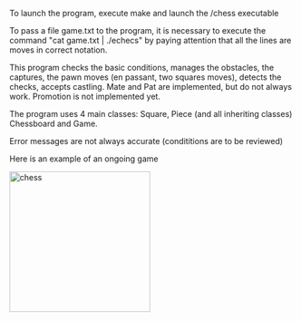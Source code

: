 To launch the program, execute make and launch the /chess executable

To pass a file game.txt to the program, it is necessary to execute the command "cat game.txt | ./echecs" by paying attention that all the lines are moves in correct notation.
 
This program checks the basic conditions, manages the obstacles, the captures, the pawn moves (en passant, two squares moves), detects the checks, accepts castling.
Mate and Pat are implemented, but do not always work. Promotion is not implemented yet.

The program uses 4 main classes: Square, Piece (and all inheriting classes) Chessboard and Game.

Error messages are not always accurate (condititions are to be reviewed)

Here is an example of an ongoing game

<img width="248" alt="chess" src="https://user-images.githubusercontent.com/96898279/198717327-9cf5e511-3f00-4d8e-8fec-ae3b88e9f060.PNG">
